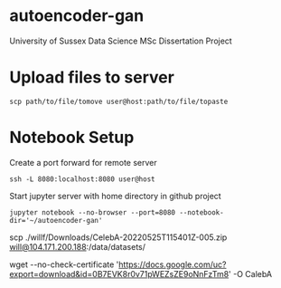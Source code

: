 # autoencoder-gan
University of Sussex Data Science MSc Dissertation Project

# Upload files to server

    scp path/to/file/tomove user@host:path/to/file/topaste

# Notebook Setup
Create a port forward for remote server

    ssh -L 8080:localhost:8080 user@host

Start jupyter server with home directory in github project

    jupyter notebook --no-browser --port=8080 --notebook-dir='~/autoencoder-gan'



scp ./willf/Downloads/CelebA-20220525T115401Z-005.zip will@104.171.200.188:/data/datasets/


wget --no-check-certificate 'https://docs.google.com/uc?export=download&id=0B7EVK8r0v71pWEZsZE9oNnFzTm8' -O CalebA
